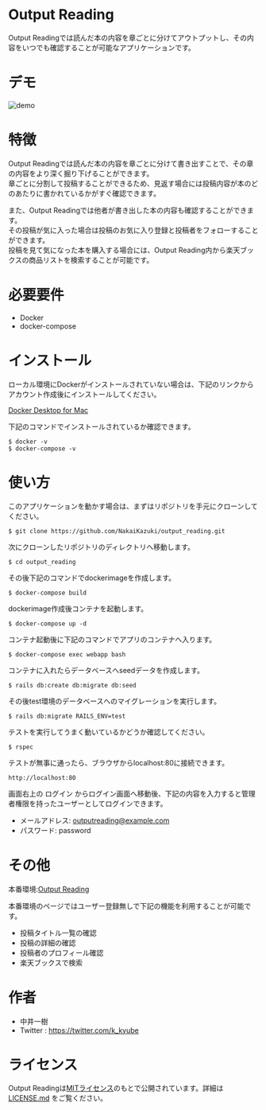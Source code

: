 # Output Reading

Output Readingでは読んだ本の内容を章ごとに分けてアウトプットし、その内容をいつでも確認することが可能なアプリケーションです。  

# デモ

![demo](https://raw.githubusercontent.com/wiki/NakaiKazuki/output_reading/images/output_reading_demo.gif)

# 特徴

Output Readingでは読んだ本の内容を章ごとに分けて書き出すことで、その章の内容をより深く掘り下げることができます。  
章ごとに分割して投稿することができるため、見返す場合には投稿内容が本のどのあたりに書かれているかがすぐ確認できます。  

また、Output Readingでは他者が書き出した本の内容も確認することができます。   
その投稿が気に入った場合は投稿のお気に入り登録と投稿者をフォローすることができます。  
投稿を見て気になった本を購入する場合には、Output Reading内から楽天ブックスの商品リストを検索することが可能です。

# 必要要件

* Docker
* docker-compose

#  インストール

ローカル環境にDockerがインストールされていない場合は、下記のリンクからアカウント作成後にインストールしてください。

[Docker Desktop for Mac](https://hub.docker.com/editions/community/docker-ce-desktop-mac)  

下記のコマンドでインストールされているか確認できます。

```
$ docker -v
$ docker-compose -v
```

# 使い方

このアプリケーションを動かす場合は、まずはリポジトリを手元にクローンしてください。

```
$ git clone https://github.com/NakaiKazuki/output_reading.git
```

次にクローンしたリポジトリのディレクトリへ移動します。

```
$ cd output_reading
```

その後下記のコマンドでdockerimageを作成します。

```
$ docker-compose build
```

dockerimage作成後コンテナを起動します。

```
$ docker-compose up -d
```

コンテナ起動後に下記のコマンドでアプリのコンテナへ入ります。

```
$ docker-compose exec webapp bash
```

コンテナに入れたらデータベースへseedデータを作成します。

```
$ rails db:create db:migrate db:seed
```

その後test環境のデータベースへのマイグレーションを実行します。

```
$ rails db:migrate RAILS_ENV=test
```

テストを実行してうまく動いているかどうか確認してください。

```
$ rspec
```

テストが無事に通ったら、ブラウザからlocalhost:80に接続できます。

```
http://localhost:80
```

画面右上の ログイン からログイン画面へ移動後、下記の内容を入力すると管理者権限を持ったユーザーとしてログインできます。

* メールアドレス: outputreading@example.com
* パスワード: password

# その他

本番環境:[Output Reading](https://www.output-reading.xyz/)  

本番環境のページではユーザー登録無しで下記の機能を利用することが可能です。
* 投稿タイトル一覧の確認
* 投稿の詳細の確認
* 投稿者のプロフィール確認
* 楽天ブックスで検索

# 作者

* 中井一樹
* Twitter : https://twitter.com/k_kyube

# ライセンス

Output Readingは[MITライセンス](https://en.wikipedia.org/wiki/MIT_License)のもとで公開されています。詳細は [LICENSE.md](https://github.com/NakaiKazuki/output_reading/blob/master/LICENSE.md) をご覧ください。
